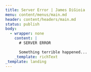 ```yaml
---
title: Server Error | James DiGioia
menu: content/menus/main.md
header: content/headers/main.md
status: publish
body:
  - wrapper: none
    content: |
      # SERVER ERROR

      Something terrible happened...
    _template: richText
_template: landing
---
```


